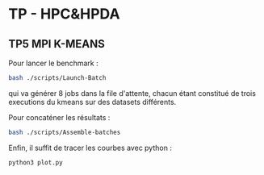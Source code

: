 # TP - HPC&HPDA

## TP5 MPI K-MEANS

Pour lancer le benchmark :
```bash
bash ./scripts/Launch-Batch
```

qui va générer 8 jobs dans la file d'attente, chacun étant constitué de trois executions du kmeans sur des datasets différents.

Pour concaténer les résultats :
```bash
bash ./scripts/Assemble-batches
```

Enfin, il suffit de tracer les courbes avec python :
```bash
python3 plot.py
```

